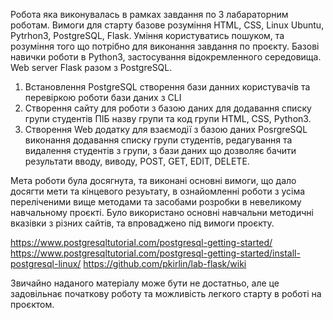 Робота яка виконувалась в рамках завдання по 3 лабараторним роботам.
Вимоги для старту базове розуміння HTML, CSS, Linux Ubuntu, Pytrhon3, PostgreSQL, Flask.
Уміння користуватись пошуком, та розуміння того що потрібно для виконання завдання по проєкту.
Базові навички роботи в Python3, застосування відокремленного середовища.
Web server Flask разом з PostgreSQL.

1. Встановлення PostgreSQL створення бази данних користувачів та перевіркою роботи бази даних з CLI
2. Створення сайту для роботи з базою даних для додавання списку групи студентів ПІБ назву групи та код групи HTML, CSS, Python3.
3. Створення Web додатку для взаємодії з базою даних PosrgreSQL виконання додавання списку групи студентів,
   редагування та видалення студентів з групи, з бази даних що дозволяє бачити результати вводу, виводу, POST, GET, EDIT, DELETE.
   
Мета роботи була досягнута, та виконані основні вимоги, що дало досягти мети та кінцевого резуьтату, в ознайомленні роботи з усіма переліченими вище методами та засобами розробки
в невеликому навчальному проєкті.
Було використано основні навчальни методичні вказівки з різних сайтів, та впроваджено під вимоги проєкту.

https://www.postgresqltutorial.com/postgresql-getting-started/
https://www.postgresqltutorial.com/postgresql-getting-started/install-postgresql-linux/
https://github.com/pkirlin/lab-flask/wiki

Звичайно наданого матеріалу може бути не достатньо, але це задовільнає початкову роботу та можливість легкого старту в роботі на проєктом.
   
